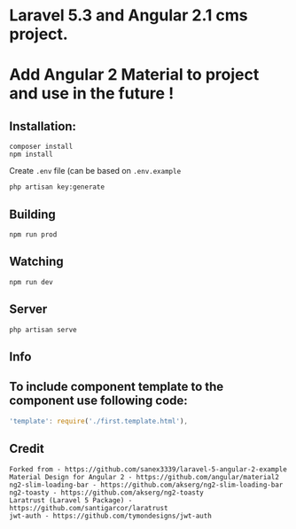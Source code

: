 # Laravel 5.3 and Angular 2.1 cms project.
# Add Angular 2 Material to project and use in the future !

## Installation:

```
composer install
npm install
```
Create `.env` file (can be based on `.env.example`
```
php artisan key:generate
```

## Building

```
npm run prod
```

## Watching

```
npm run dev
```

## Server

```
php artisan serve
```

## Info

## To include component template to the component use following code:
```ts
'template': require('./first.template.html'),
```

## Credit
```
Forked from - https://github.com/sanex3339/laravel-5-angular-2-example
Material Design for Angular 2 - https://github.com/angular/material2
ng2-slim-loading-bar - https://github.com/akserg/ng2-slim-loading-bar
ng2-toasty - https://github.com/akserg/ng2-toasty
Laratrust (Laravel 5 Package) - https://github.com/santigarcor/laratrust
jwt-auth - https://github.com/tymondesigns/jwt-auth
```
